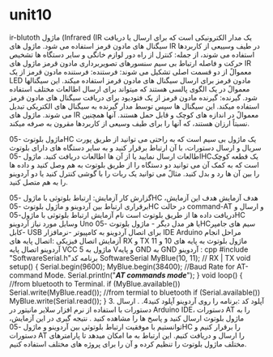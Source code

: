 # unit10
ir-blutoth
ماژول (Infrared (IR یک مدار الکترونیکی است که برای ارسال یا دریافت سیگنال های مادون قرمز استفاده می شود. ماژول های IR در طیف وسییعی از
کاربردها استفاده می شوند، از جمله:
کنترل از راه دور لوازم خانگی و سایر دستگاه ها
تشخیص حرکت و فاصله
ارتباط بی سیم
سنسورهای تصویربرداری مادون قرمز
ماژول های IR معموالً از دو قسمت اصلی تشکیل می شوند:
فرستنده: فرستنده مادون قرمز از یک LED مادون قرمز برای ارسال سیگنال های مادون قرمز استفاده میکند. این سیگنالها معموالً در یک الگوی پالسی
هستند که میتواند برای ارسال اطالعات مختلف استفاده شود.
گیرنده: گیرنده مادون قرمز از یک فتودیود برای دریافت سیگنال های مادون قرمز استفاده میکند. این سیگنال ها سپس توسط مدار گیرنده به سیگنال های
الکتریکی تبدیل می شوند.
ماژول های IR معموالً در اندازه های کوچک و قابل حمل هستند. آنها همچنین نسبتاً ارزان هستند، که آنها را برای طیف وسیعی از کاربردها مقرون به صرفه
میکند.







ماژول بلوتوث -05HC یک ماژول بی سیم است که به راحتی می توانید از طریق پورت سریال و ارسال دستورات، با آن ارتباط برقرار کنید و به سایر دستگاه های
دارای بلوتوث اطالعات ارسال نمایید یا از آن ها اطالعات دریافت کنید.
ماژول -05HCیک قطعه کوچک است که به کمک آن می توانید دو دستگاه را از طریق بلوتوث به هم وصل کنید و داده ها را بین آن ها رد و بدل کنید. مثالً می توانید
یک ربات را با گوشی کنترل کنید یا دو آردوینو را به هم متصل کنید.


گزارش کار آزمایش: ارتباط بلوتوثی با ماژول -05HC
هدف آزمایش هدف این آزمایش، برقراری ارتباط بین آردوینو و
ماژول بلوتوث -05HC در حالت command-AT و ارسال و
دریافت داده ها از طریق بلوتوث است
نام آزمایش ارتباط بلوتوثی با ماژول-05HC
وسایل مورد نیاز آردوینو Uno یا هر مدل دیگر - ماژول بلوتوث
 -05HCسیم های جامپر -کابل USB برای اتصال آردوینو به
کامپیوتر -نرمافزار IDE Arduino
مراحل انجام آزمایش
اتصال فیزیکی :اتصال پایه های RX و TX ماژول بلوتوث به پایه های
10 و 11 آردوینو
اتصال پایه VCC ماژول به 5 Vو پایه GND به GND آردوینو
: cpp #include "SoftwareSerial.h"برنامه کد
SoftwareSerial MyBlue(10, 11); // RX | TX void
setup() { Serial.begin(9600); MyBlue.begin(38400);
//Baud Rate for AT-command Mode.
Serial.println("***AT commands mode***"); } void
loop() { //from bluetooth to Terminal. if
(MyBlue.available()) Serial.write(MyBlue.read());
//from termial to bluetooth if (Serial.available())
MyBlue.write(Serial.read()); } 3.
آپلود کد :برنامه را روی آردوینو آپلود کنید4. .
ارسال دستورات با استفاده از نرم افزار سلایر مانیتور در Arduino
IDE، دستورات AT را به ماژول بلوتوث ارسال کنید و پاسخ ها را
مشاهده کنید .
نتیجه گیری در این آزمایش، توانستیم با موفقیت ارتباط بلوتوثی بین
آردوینو و ماژول -05HC را برقرار کنیم و دستورات AT را ارسال و
دریافت کنیم. این ارتباط به ما امکان میدهد تا پارامترهای مختلف
ماژول بلوتوث را تنظیم کرده و آن را برای پروژه های مختلف استفاده
کنیم.


